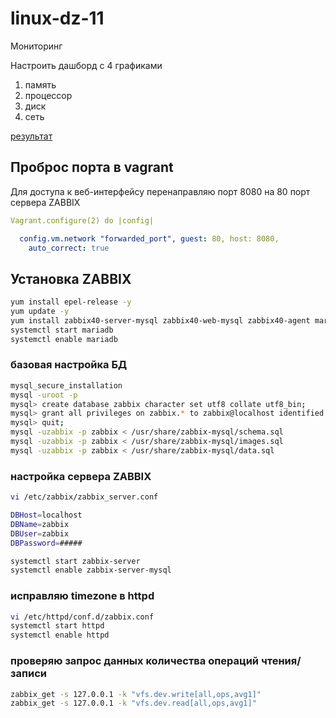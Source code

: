 # linux-dz-11
Мониторинг

Настроить дашборд с 4 графиками
1) память
2) процессор
3) диск
4) сеть

[результат](linux-dz-11.PNG)

## Проброс порта в vagrant
Для доступа к веб-интерфейсу перенаправляю порт 8080 на 80 порт сервера ZABBIX
```yaml
Vagrant.configure(2) do |config|

  config.vm.network "forwarded_port", guest: 80, host: 8080,
    auto_correct: true
```
## Установка ZABBIX
```bash
yum install epel-release -y
yum update -y
yum install zabbix40-server-mysql zabbix40-web-mysql zabbix40-agent mariadb-server -y
systemctl start mariadb
systemctl enable mariadb
```
### базовая настройка БД
```bash
mysql_secure_installation
mysql -uroot -p
mysql> create database zabbix character set utf8 collate utf8_bin;
mysql> grant all privileges on zabbix.* to zabbix@localhost identified by '####';
mysql> quit;
mysql -uzabbix -p zabbix < /usr/share/zabbix-mysql/schema.sql
mysql -uzabbix -p zabbix < /usr/share/zabbix-mysql/images.sql
mysql -uzabbix -p zabbix < /usr/share/zabbix-mysql/data.sql
```
### настройка сервера ZABBIX
```bash
vi /etc/zabbix/zabbix_server.conf

DBHost=localhost
DBName=zabbix
DBUser=zabbix
DBPassword=#####

systemctl start zabbix-server
systemctl enable zabbix-server-mysql
```
### исправляю timezone в httpd
```bash
vi /etc/httpd/conf.d/zabbix.conf
systemctl start httpd
systemctl enable httpd
```
### проверяю запрос данных количества операций чтения/записи
```bash
zabbix_get -s 127.0.0.1 -k "vfs.dev.write[all,ops,avg1]"
zabbix_get -s 127.0.0.1 -k "vfs.dev.read[all,ops,avg1]"
```
